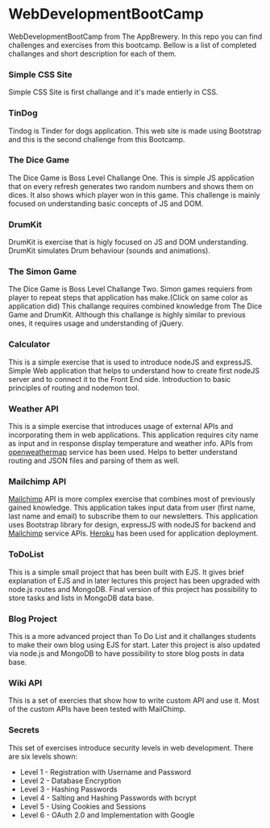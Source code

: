 # WebDevelopmentBootCamp
WebDevelopmentBootCamp from The AppBrewery. In this repo you can find challenges and exercises from this bootcamp. Bellow is a list of completed challanges and short description for each of them.

### Simple CSS Site
Simple CSS Site is first challange and it's made entierly in CSS.

### TinDog 
Tindog is Tinder for dogs application. This web site is made using Bootstrap and this is the second challenge from this Bootcamp.

### The Dice Game
The Dice Game is Boss Level Challange One. This is simple JS application that on every refresh generates two random numbers and shows them on dices. It also shows which player won in this game. This challenge is mainly focused on understanding basic concepts of JS and DOM.

### DrumKit
DrumKit is exercise that is higly focused on JS and DOM understanding. DrumKit simulates Drum behaviour (sounds and animations).

### The Simon Game
The Dice Game is Boss Level Challange Two. Simon games requiers from player to repeat steps that application has make.(Click on same color as application did) This challange requires combined knowledge from The Dice Game and DrumKit. Although this challange is highly similar to previous ones, it requires usage and understanding of jQuery.

### Calculator
This is a simple exercise that is used to introduce nodeJS and expressJS. Simple Web application that helps to understand how to create first nodeJS server and to connect it to the Front End side. Introduction to basic principles of routing and nodemon tool.

### Weather API
This is a simple exercise that introduces usage of external APIs and incorporating them in web applications. This application requires city name as input and in response display temperature and weather info. APIs from [openweathermap](https://openweathermap.org/) service has been used. Helps to better understand routing and JSON files and parsing of them as well.

### Mailchimp API
[Mailchimp](https://mailchimp.com/) API is more complex exercise that combines most of previously gained knowledge. This application takes input data from user (first name, last name and email) to subscribe them to our newsletters. This application uses Bootstrap library for design, expressJS with nodeJS for backend and [Mailchimp](https://mailchimp.com/) service APIs. [Heroku](https://www.heroku.com/) has been used for application deployment.

### ToDoList
This is a simple small project that has been built with EJS. It gives brief explanation of EJS and in later lectures this project has been upgraded with node.js routes and MongoDB. Final version of this project has possibility to store tasks and lists in MongoDB data base.

### Blog Project
This is a more advanced project than To Do List and it challanges students to make their own blog using EJS for start. Later this project is also updated via node.js and MongoDB to have possibility to store blog posts in data base.

### Wiki API
This is a set of exercies that show how to write custom API and use it. Most of the custom APIs have been tested with MailChimp.

### Secrets
This set of exercises introduce security levels in web development. There are six levels shown:
* Level 1 - Registration with Username and Password
* Level 2 - Database Encryption
* Level 3 - Hashing Passwords
* Level 4 - Salting and Hashing Passwords with bcrypt
* Level 5 - Using Cookies and Sessions
* Level 6 - OAuth 2.0 and Implementation with Google
